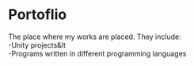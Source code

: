 # Portoflio
The place where my works are placed. They include: <br /> 
-Unity projects&lt<br /> 
-Programs written in different programming languages <br />
